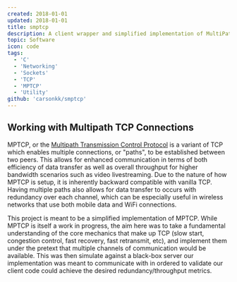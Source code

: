 ```yaml
---
created: 2018-01-01
updated: 2018-01-01
title: smptcp
description: A client wrapper and simplified implementation of MultiPath TCP
topic: Software
icon: code
tags:
  - 'C'
  - 'Networking'
  - 'Sockets'
  - 'TCP'
  - 'MPTCP'
  - 'Utility'
github: 'carsonkk/smptcp'
---
```


## Working with Multipath TCP Connections

MPTCP, or the [Multipath Transmission Control Protocol](https://tools.ietf.org/html/rfc6824) is a variant of TCP which enables multiple connections, or "paths", to be established between two peers. This allows for enhanced communication in terms of both efficiency of data transfer as well as overall throughput for higher bandwidth scenarios such as video livestreaming. Due to the nature of how MPTCP is setup, it is inherently backward compatible with vanilla TCP. Having multiple paths also allows for data transfer to occurs with redundancy over each channel, which can be especially useful in wireless networks that use both mobile data and WiFi connections.

This project is meant to be a simplified implementation of MPTCP. While MPTCP is itself a work in progress, the aim here was to take a fundamental understanding of the core mechanics that make up TCP (slow start, congestion control, fast recovery, fast retransmit, etc), and implement them under the pretext that multiple channels of communication would be available. This was then simulate against a black-box server our implementation was meant to communicate with in ordered to validate our client code could achieve the desired redundancy/throughput metrics.
